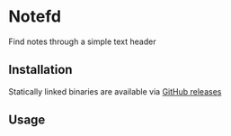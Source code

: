 # Notefd
Find notes through a simple text header

## Installation

Statically linked binaries are available via [GitHub releases](https://github.com/darrenldl/notefd/releases)

## Usage

